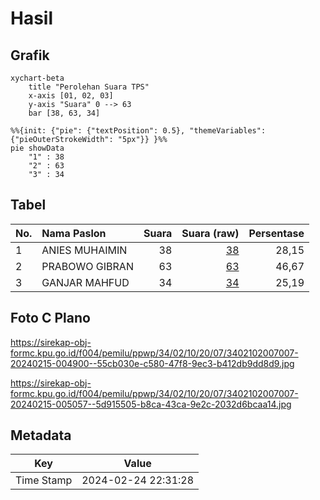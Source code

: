 # Hasil

## Grafik

```mermaid
xychart-beta
    title "Perolehan Suara TPS"
    x-axis [01, 02, 03]
    y-axis "Suara" 0 --> 63
    bar [38, 63, 34]
```

```mermaid
%%{init: {"pie": {"textPosition": 0.5}, "themeVariables": {"pieOuterStrokeWidth": "5px"}} }%%
pie showData
    "1" : 38
    "2" : 63
    "3" : 34
```

## Tabel

| No. | Nama Paslon    | Suara | Suara (raw) | Persentase |
|:--- |:-------------- | -----:| -----------:| ----------:|
| 1   | ANIES MUHAIMIN | 38    | [38][p-1]   | 28,15      |
| 2   | PRABOWO GIBRAN | 63    | [63][p-2]   | 46,67      |
| 3   | GANJAR MAHFUD  | 34    | [34][p-3]   | 25,19      |


[p-1]: https://github.com/gigit-pemilu/pemilu-2024-34-di-yogyakarta/blob/main/pilpres/hitung-suara/sub/34-di-yogyakarta/sub/02-bantul/sub/10-imogiri/sub/2007-karangtalun/sub/007-tps/sub/paslon-1.txt
[p-2]: https://github.com/gigit-pemilu/pemilu-2024-34-di-yogyakarta/blob/main/pilpres/hitung-suara/sub/34-di-yogyakarta/sub/02-bantul/sub/10-imogiri/sub/2007-karangtalun/sub/007-tps/sub/paslon-2.txt
[p-3]: https://github.com/gigit-pemilu/pemilu-2024-34-di-yogyakarta/blob/main/pilpres/hitung-suara/sub/34-di-yogyakarta/sub/02-bantul/sub/10-imogiri/sub/2007-karangtalun/sub/007-tps/sub/paslon-3.txt

## Foto C Plano

https://sirekap-obj-formc.kpu.go.id/f004/pemilu/ppwp/34/02/10/20/07/3402102007007-20240215-004900--55cb030e-c580-47f8-9ec3-b412db9dd8d9.jpg

https://sirekap-obj-formc.kpu.go.id/f004/pemilu/ppwp/34/02/10/20/07/3402102007007-20240215-005057--5d915505-b8ca-43ca-9e2c-2032d6bcaa14.jpg


## Metadata

| Key        | Value               |
| ---------- | ------------------- |
| Time Stamp | 2024-02-24 22:31:28 |



